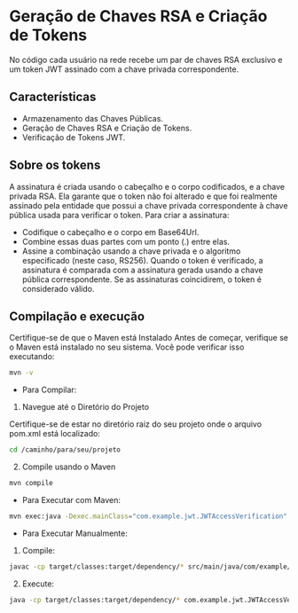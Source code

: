 # Geração de Chaves RSA e Criação de Tokens 
No código cada usuário na rede recebe um par de chaves RSA exclusivo e um token JWT assinado com a chave privada correspondente.

## Características
- Armazenamento das Chaves Públicas.
- Geração de Chaves RSA e Criação de Tokens.
- Verificação de Tokens JWT.

## Sobre os tokens
A assinatura é criada usando o cabeçalho e o corpo codificados, e a chave privada RSA. Ela garante que o token não foi alterado e que foi realmente assinado pela entidade que possui a chave privada correspondente à chave pública usada para verificar o token. Para criar a assinatura:

- Codifique o cabeçalho e o corpo em Base64Url.
- Combine essas duas partes com um ponto (.) entre elas.
- Assine a combinação usando a chave privada e o algoritmo especificado (neste caso, RS256).
Quando o token é verificado, a assinatura é comparada com a assinatura gerada usando a chave pública correspondente. Se as assinaturas coincidirem, o token é considerado válido.

## Compilação e execução

Certifique-se de que o Maven está Instalado
Antes de começar, verifique se o Maven está instalado no seu sistema. Você pode verificar isso executando:

```bash
mvn -v
```
- Para Compilar:
1. Navegue até o Diretório do Projeto

Certifique-se de estar no diretório raiz do seu projeto onde o arquivo pom.xml está localizado:

```bash
cd /caminho/para/seu/projeto
```

2. Compile usando o Maven
```bash
mvn compile
```
- Para Executar com Maven: 
```bash 
mvn exec:java -Dexec.mainClass="com.example.jwt.JWTAccessVerification"
```
- Para Executar Manualmente:
1. Compile: 
```bash 
javac -cp target/classes:target/dependency/* src/main/java/com/example/jwt/JWTAccessVerification.java
```
2. Execute:
```bash    
java -cp target/classes:target/dependency/* com.example.jwt.JWTAccessVerification
```
